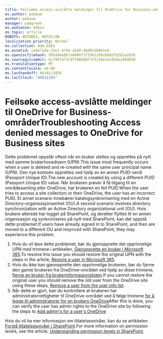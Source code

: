 ```yaml
---
title: Feilsøke access-avslåtte meldinger til OneDrive for Business-områder
ms.author: pebaum
author: pebaum
manager: pamgreen
ms.audience: Admin
ms.topic: article
ROBOTS: NOINDEX, NOFOLLOW
localization_priority: Normal
ms.collection: Adm_O365
ms.assetid: cebb7a4a-33e1-474e-a5d0-dbd02a80b1e9
ms.openlocfilehash: 95bd46e8b7a6006f3735612d9a5602fb2b2a283b
ms.sourcegitcommit: bc7d6f4f3c9f7060d073f5130e1ec856e248d020
ms.translationtype: MT
ms.contentlocale: nb-NO
ms.lasthandoff: 06/02/2020
ms.locfileid: "44511193"
---
```

# <a name="troubleshooting-access-denied-messages-to-onedrive-for-business-sites"></a><span data-ttu-id="e1272-102">Feilsøke access-avslåtte meldinger til OneDrive for Business-områder</span><span class="sxs-lookup"><span data-stu-id="e1272-102">Troubleshooting Access denied messages to OneDrive for Business sites</span></span>

<span data-ttu-id="e1272-103">Dette problemet oppstår oftest når en bruker slettes og opprettes på nytt med samme brukerhovednavn (UPN).</span><span class="sxs-lookup"><span data-stu-id="e1272-103">This issue most frequently occurs when a user is deleted and re-created with the same user principal name (UPN).</span></span> <span data-ttu-id="e1272-104">Den nye kontoen opprettes ved hjelp av en annen PUID-verdi (Passport Unique ID).</span><span class="sxs-lookup"><span data-stu-id="e1272-104">The new account is created by using a different PUID (Passport Unique ID) value.</span></span> <span data-ttu-id="e1272-105">Når brukeren prøver å få tilgang til en områdesamling eller OneDrive, har brukeren en feil PUID.</span><span class="sxs-lookup"><span data-stu-id="e1272-105">When the user tries to access a site collection or their OneDrive, the user has an incorrect PUID.</span></span> <span data-ttu-id="e1272-106">Et annet scenario innebærer katalogsynkronisering med en Active Directory-organisasjonsenhet (OU).</span><span class="sxs-lookup"><span data-stu-id="e1272-106">A second scenario involves directory synchronization with an Active Directory organizational unit (OU).</span></span> <span data-ttu-id="e1272-107">Hvis brukere allerede har logget på SharePoint, og deretter flyttes til en annen organisasjon og synkroniseres på nytt med SharePoint, kan det oppstå dette problemet.</span><span class="sxs-lookup"><span data-stu-id="e1272-107">If users have already signed in to SharePoint, and then are moved to a different OU and resynced with SharePoint, they may experience this problem.</span></span>

1. <span data-ttu-id="e1272-108">Hvis du vil løse dette problemet, bør du gjenopprette det opprinnelige UPN med trinnene i artikkelen, [Gjenopprette en bruker i Microsoft 365](https://docs.microsoft.com/microsoft-365/admin/add-users/restore-user).</span><span class="sxs-lookup"><span data-stu-id="e1272-108">To resolve this issue you should restore the original UPN with the steps in the article, [Restore a user in Microsoft 365](https://docs.microsoft.com/microsoft-365/admin/add-users/restore-user).</span></span>
2. <span data-ttu-id="e1272-109">Hvis du ikke kan gjenopprette den opprinnelige brukeren, bør du fjerne den gamle brukeren fra OneDrive-området ved hjelp av disse trinnene, [fjerne en bruker fra brukerinformasjonslisten]().</span><span class="sxs-lookup"><span data-stu-id="e1272-109">If you cannot restore the original user you should remove the old user from the OneDrive site using these steps, [Remove a user from the user info list]().</span></span> 
3. <span data-ttu-id="e1272-110">Når dette er gjort, kan du kontrollere at brukeren har administratorrettigheter til OneDrive-området ved å følge trinnene [for å legge til administratorer for en brukers OneDrive](https://docs.microsoft.com/sharepoint/manage-user-profiles)</span><span class="sxs-lookup"><span data-stu-id="e1272-110">After this is done, you can verify the user has admin rights to the OneDrive site by following the steps to [Add admin's for a user's OneDrive](https://docs.microsoft.com/sharepoint/manage-user-profiles)</span></span>

<span data-ttu-id="e1272-111">Hvis du vil ha mer informasjon om tillatelsesnivåer, kan du se artikkelen [Forstå tillatelsesnivåer i SharePoint](https://docs.microsoft.com/sharepoint/understanding-permission-levels).</span><span class="sxs-lookup"><span data-stu-id="e1272-111">For more information on permission levels, see the article, [Understanding permission levels in SharePoint](https://docs.microsoft.com/sharepoint/understanding-permission-levels).</span></span>
